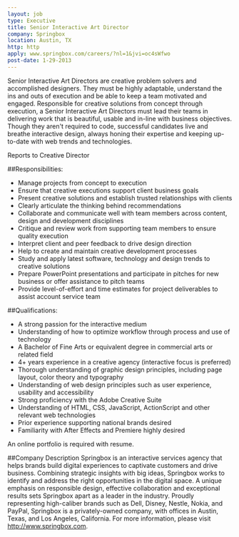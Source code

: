 ```yaml
---
layout: job
type: Executive
title: Senior Interactive Art Director
company: Springbox
location: Austin, TX
http: http
apply: www.springbox.com/careers/?nl=1&jvi=oc4sWfwo
post-date: 1-29-2013
---
```


Senior Interactive Art Directors are creative problem solvers and accomplished designers. They must be highly adaptable, understand the ins and outs of execution and be able to keep a team motivated and engaged. Responsible for creative solutions from concept through execution, a Senior Interactive Art Directors must lead their teams in delivering work that is beautiful, usable and in-line with business objectives. Though they aren't required to code, successful candidates live and breathe interactive design, always honing their expertise and keeping up-to-date with web trends and technologies.
 
Reports to Creative Director
 
##Responsibilities:

* Manage projects from concept to execution
* Ensure that creative executions support client business goals
* Present creative solutions and establish trusted relationships with clients
* Clearly articulate the thinking behind recommendations
* Collaborate and communicate well with team members across content, design and development disciplines
* Critique and review work from supporting team members to ensure quality execution
* Interpret client and peer feedback to drive design direction
* Help to create and maintain creative development processes
* Study and apply latest software, technology and design trends to creative solutions
* Prepare PowerPoint presentations and participate in pitches for new business or offer assistance to pitch teams
* Provide level-of-effort and time estimates for project deliverables to assist account service team

##Qualifications:

* A strong passion for the interactive medium
* Understanding of how to optimize workflow through process and use of technology
* A Bachelor of Fine Arts or equivalent degree in commercial arts or related field
* 4+ years experience in a creative agency (interactive focus is preferred)
* Thorough understanding of graphic design principles, including page layout, color theory and typography
* Understanding of web design principles such as user experience, usability and accessibility
* Strong proficiency with the Adobe Creative Suite
* Understanding of HTML, CSS, JavaScript, ActionScript and other relevant web technologies
* Prior experience supporting national brands desired
* Familiarity with After Effects and Premiere highly desired

An online portfolio is required with resume.
 
##Company Description
Springbox is an interactive services agency that helps brands build digital experiences to captivate customers and drive business. Combining strategic insights with big ideas, Springbox works to identify and address the right opportunities in the digital space. A unique emphasis on responsible design, effective collaboration and exceptional results sets Springbox apart as a leader in the industry. Proudly representing high-caliber brands such as Dell, Disney, Nestle, Nokia, and PayPal, Springbox is a privately-owned company, with offices in Austin, Texas, and Los Angeles, California. For more information, please visit <http://www.springbox.com>.
